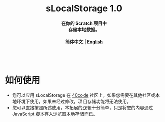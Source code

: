 <!-- 标题 -->
<h1 align="center">
    sLocalStorage 1.0
</h1>
<h4 align="center">
    在你的 Scratch 项目中<br/>
    存储本地数据。
</h4>
<h4 align="center">
    简体中文 | 
    <a href="./README_EN.md">English</a>
</h4>
<br/><br/>

<!-- 正文 -->

# 如何使用

-   您可以应用 sLocalStorage 在 [40code](https://www.40code.com/) 社区上。如果您需要在其他社区或本地环境下使用，如果未经过修改，项目存储功能将无法使用。
-   您可以直接按照所述使用，本拓展的逻辑十分简单，只是将您的内容通过 JavaScript 脚本存入浏览器本地存储而已。
